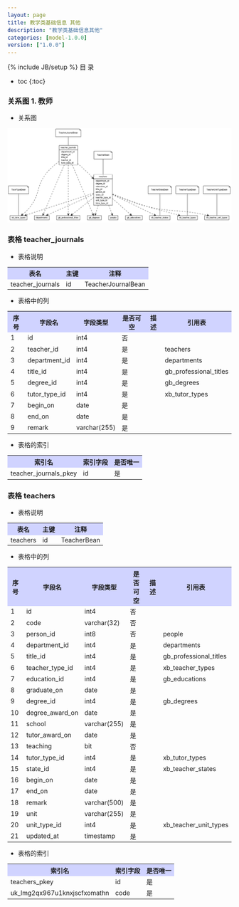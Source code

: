 ```yaml
---
layout: page
title: 教学类基础信息 其他
description: "教学类基础信息其他"
categories: [model-1.0.0]
version: ["1.0.0"]
---
```

{% include JB/setup %}
 目  录

* toc
{:toc}


### 关系图 1. 教师
  * 关系图
  
![教师](images/teacher.png)



### 表格 teacher_journals

  * 表格说明

<table class="table table-bordered table-striped table-condensed">
<tr><th style="background-color:#D0D3FF">表名</th><th style="background-color:#D0D3FF">主键</th><th style="background-color:#D0D3FF">注释</th>  </tr>
<tr><td>teacher_journals</td><td>id</td><td>TeacherJournalBean</td>  </tr>
</table>

  * 表格中的列

<table class="table table-bordered table-striped table-condensed">
<tr><th style="background-color:#D0D3FF">序号</th><th style="background-color:#D0D3FF">字段名</th><th style="background-color:#D0D3FF">字段类型</th><th style="background-color:#D0D3FF">是否可空</th><th style="background-color:#D0D3FF">描述</th><th style="background-color:#D0D3FF">引用表</th>  </tr>
<tr><td>1</td><td>id</td><td>int4</td><td>否</td><td></td><td></td>  </tr>
<tr><td>2</td><td>teacher_id</td><td>int4</td><td>是</td><td></td><td>teachers</td>  </tr>
<tr><td>3</td><td>department_id</td><td>int4</td><td>是</td><td></td><td>departments</td>  </tr>
<tr><td>4</td><td>title_id</td><td>int4</td><td>是</td><td></td><td>gb_professional_titles</td>  </tr>
<tr><td>5</td><td>degree_id</td><td>int4</td><td>是</td><td></td><td>gb_degrees</td>  </tr>
<tr><td>6</td><td>tutor_type_id</td><td>int4</td><td>是</td><td></td><td>xb_tutor_types</td>  </tr>
<tr><td>7</td><td>begin_on</td><td>date</td><td>是</td><td></td><td></td>  </tr>
<tr><td>8</td><td>end_on</td><td>date</td><td>是</td><td></td><td></td>  </tr>
<tr><td>9</td><td>remark</td><td>varchar(255)</td><td>是</td><td></td><td></td>  </tr>
</table>

 
  * 表格的索引

<table class="table table-bordered table-striped table-condensed">
  <tr>
<th style="background-color:#D0D3FF">索引名</th><th style="background-color:#D0D3FF">索引字段</th><th style="background-color:#D0D3FF">是否唯一</th>  </tr>
<tr><td>teacher_journals_pkey</td><td>id&nbsp;</td><td>是</td>  </tr>
</table>

### 表格 teachers

  * 表格说明

<table class="table table-bordered table-striped table-condensed">
<tr><th style="background-color:#D0D3FF">表名</th><th style="background-color:#D0D3FF">主键</th><th style="background-color:#D0D3FF">注释</th>  </tr>
<tr><td>teachers</td><td>id</td><td>TeacherBean</td>  </tr>
</table>

  * 表格中的列

<table class="table table-bordered table-striped table-condensed">
<tr><th style="background-color:#D0D3FF">序号</th><th style="background-color:#D0D3FF">字段名</th><th style="background-color:#D0D3FF">字段类型</th><th style="background-color:#D0D3FF">是否可空</th><th style="background-color:#D0D3FF">描述</th><th style="background-color:#D0D3FF">引用表</th>  </tr>
<tr><td>1</td><td>id</td><td>int4</td><td>否</td><td></td><td></td>  </tr>
<tr><td>2</td><td>code</td><td>varchar(32)</td><td>否</td><td></td><td></td>  </tr>
<tr><td>3</td><td>person_id</td><td>int8</td><td>否</td><td></td><td>people</td>  </tr>
<tr><td>4</td><td>department_id</td><td>int4</td><td>是</td><td></td><td>departments</td>  </tr>
<tr><td>5</td><td>title_id</td><td>int4</td><td>是</td><td></td><td>gb_professional_titles</td>  </tr>
<tr><td>6</td><td>teacher_type_id</td><td>int4</td><td>是</td><td></td><td>xb_teacher_types</td>  </tr>
<tr><td>7</td><td>education_id</td><td>int4</td><td>是</td><td></td><td>gb_educations</td>  </tr>
<tr><td>8</td><td>graduate_on</td><td>date</td><td>是</td><td></td><td></td>  </tr>
<tr><td>9</td><td>degree_id</td><td>int4</td><td>是</td><td></td><td>gb_degrees</td>  </tr>
<tr><td>10</td><td>degree_award_on</td><td>date</td><td>是</td><td></td><td></td>  </tr>
<tr><td>11</td><td>school</td><td>varchar(255)</td><td>是</td><td></td><td></td>  </tr>
<tr><td>12</td><td>tutor_award_on</td><td>date</td><td>是</td><td></td><td></td>  </tr>
<tr><td>13</td><td>teaching</td><td>bit</td><td>否</td><td></td><td></td>  </tr>
<tr><td>14</td><td>tutor_type_id</td><td>int4</td><td>是</td><td></td><td>xb_tutor_types</td>  </tr>
<tr><td>15</td><td>state_id</td><td>int4</td><td>是</td><td></td><td>xb_teacher_states</td>  </tr>
<tr><td>16</td><td>begin_on</td><td>date</td><td>是</td><td></td><td></td>  </tr>
<tr><td>17</td><td>end_on</td><td>date</td><td>是</td><td></td><td></td>  </tr>
<tr><td>18</td><td>remark</td><td>varchar(500)</td><td>是</td><td></td><td></td>  </tr>
<tr><td>19</td><td>unit</td><td>varchar(255)</td><td>是</td><td></td><td></td>  </tr>
<tr><td>20</td><td>unit_type_id</td><td>int4</td><td>是</td><td></td><td>xb_teacher_unit_types</td>  </tr>
<tr><td>21</td><td>updated_at</td><td>timestamp</td><td>是</td><td></td><td></td>  </tr>
</table>

 
  * 表格的索引

<table class="table table-bordered table-striped table-condensed">
  <tr>
<th style="background-color:#D0D3FF">索引名</th><th style="background-color:#D0D3FF">索引字段</th><th style="background-color:#D0D3FF">是否唯一</th>  </tr>
<tr><td>teachers_pkey</td><td>id&nbsp;</td><td>是</td>  </tr>
<tr><td>uk_lmg2qx967u1knxjscfxomathn</td><td>code&nbsp;</td><td>是</td>  </tr>
</table>
